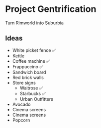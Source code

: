 # Project Gentrification

Turn Rimworld into Suburbia

## Ideas

- White picket fence ✅
- Kettle
- Coffee machine ✅
- Frappuccino ✅
- Sandwich board
- Red brick walls
- Store signs
    - Waitrose ✅
    - Starbucks ✅
    - Urban Outfitters
- Avocado
- Cinema screens
- Cinema screens
- Popcorn
